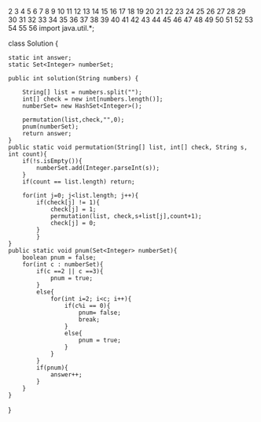 
2
3
4
5
6
7
8
9
10
11
12
13
14
15
16
17
18
19
20
21
22
23
24
25
26
27
28
29
30
31
32
33
34
35
36
37
38
39
40
41
42
43
44
45
46
47
48
49
50
51
52
53
54
55
56
import java.util.*;

class Solution {

    static int answer;
    static Set<Integer> numberSet;

    public int solution(String numbers) {

        String[] list = numbers.split("");
        int[] check = new int[numbers.length()];
        numberSet= new HashSet<Integer>();

        permutation(list,check,"",0);
        pnum(numberSet);
        return answer;
    }
    public static void permutation(String[] list, int[] check, String s, int count){
        if(!s.isEmpty()){
            numberSet.add(Integer.parseInt(s));
        }
        if(count == list.length) return;   

        for(int j=0; j<list.length; j++){
            if(check[j] != 1){
                check[j] = 1;
                permutation(list, check,s+list[j],count+1);
                check[j] = 0;
            }
            }
    } 
    public static void pnum(Set<Integer> numberSet){
        boolean pnum = false;
        for(int c : numberSet){
            if(c ==2 || c ==3){
                pnum = true;
            }
            else{
                for(int i=2; i<c; i++){
                    if(c%i == 0){
                        pnum= false;
                        break;
                    }
                    else{
                        pnum = true;
                    }
                }  
            }
            if(pnum){
                answer++;
            }
        }
    }

}